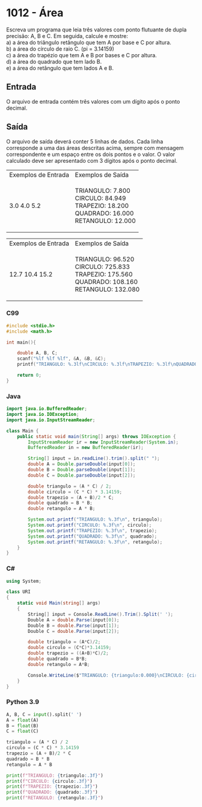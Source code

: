 <html>
  <body style="padding: 10px 0px">
    <div class="header">
      <h1>1012 - Área</h1>
      <div class="problem">
        <div class="description">
          <p>
            Escreva um programa que leia três valores com ponto flutuante de
            dupla precisão: A, B e C. Em seguida, calcule e mostre: <br />
            a) a área do triângulo retângulo que tem A por base e C por altura.
            <br />
            b) a área do círculo de raio C. (pi = 3.14159) <br />
            c) a área do trapézio que tem A e B por bases e C por altura. <br />
            d) a área do quadrado que tem lado B. <br />
            e) a área do retângulo que tem lados A e B. <br />
          </p>
        </div>
        <h2>Entrada</h2>
        <div class="input">
          <p>
            O arquivo de entrada contém três valores com um dígito após o ponto
            decimal.
          </p>
        </div>
        <h2>Saída</h2>
        <div class="output">
          <p>
            O arquivo de saída deverá conter 5 linhas de dados. Cada linha
            corresponde a uma das áreas descritas acima, sempre com mensagem
            correspondente e um espaço entre os dois pontos e o valor. O valor
            calculado deve ser apresentado com 3 dígitos após o ponto decimal.
          </p>
        </div>
        <div class="both"></div>
        <table>
          <tbody>
            <tr>
              <td>Exemplos de Entrada</td>
              <td>Exemplos de Saída</td>
            </tr>
            <tr>
              <td class="division">
                <p>3.0 4.0 5.2</p>
              </td>
              <td>
                <p>
                  TRIANGULO: 7.800<br />
                  CIRCULO: 84.949<br />
                  TRAPEZIO: 18.200<br />
                  QUADRADO: 16.000<br />
                  RETANGULO: 12.000
                </p>
              </td>
            </tr>
          </tbody>
        </table>
        <table>
          <tbody>
            <tr>
              <td>Exemplos de Entrada</td>
              <td>Exemplos de Saída</td>
            </tr>
            <tr>
              <td class="division">
                <p>12.7 10.4 15.2</p>
              </td>
              <td>
                <p>
                  TRIANGULO: 96.520<br />
                  CIRCULO: 725.833<br />
                  TRAPEZIO: 175.560<br />
                  QUADRADO: 108.160<br />
                  RETANGULO: 132.080
                </p>
              </td>
            </tr>
          </tbody>
        </table>
      </div>
    </div>
  </body>
</html>

### C99

```c
#include <stdio.h>
#include <math.h>

int main(){

    double A, B, C;
    scanf("%lf %lf %lf", &A, &B, &C);
    printf("TRIANGULO: %.3lf\nCIRCULO: %.3lf\nTRAPEZIO: %.3lf\nQUADRADO: %.3lf\nRETANGULO: %.3lf\n", (A*C)/2, (C*C)*3.14159, ((A+B)*C)/2, B*B, A*B);

    return 0;
}
```

### Java

```java
import java.io.BufferedReader;
import java.io.IOException;
import java.io.InputStreamReader;

class Main {
    public static void main(String[] args) throws IOException {
        InputStreamReader ir = new InputStreamReader(System.in);
        BufferedReader in = new BufferedReader(ir);

        String[] input = in.readLine().trim().split(" ");
        double A = Double.parseDouble(input[0]);
        double B = Double.parseDouble(input[1]);
        double C = Double.parseDouble(input[2]);

        double triangulo = (A * C) / 2;
        double circulo = (C * C) * 3.14159;
        double trapezio = (A + B)/2 * C;
        double quadrado = B * B;
        double retangulo = A * B;

        System.out.printf("TRIANGULO: %.3f\n", triangulo);
        System.out.printf("CIRCULO: %.3f\n", circulo);
        System.out.printf("TRAPEZIO: %.3f\n", trapezio);
        System.out.printf("QUADRADO: %.3f\n", quadrado);
        System.out.printf("RETANGULO: %.3f\n", retangulo);
    }
}
```

### C#

```cs
using System;

class URI
{
    static void Main(string[] args)
    {
        String[] input = Console.ReadLine().Trim().Split(' ');
        Double A = double.Parse(input[0]);
        Double B = double.Parse(input[1]);
        Double C = double.Parse(input[2]);

        double triangulo = (A*C)/2;
        double circulo = (C*C)*3.14159;
        double trapezio = ((A+B)*C)/2;
        double quadrado = B*B;
        double retangulo = A*B;

        Console.WriteLine($"TRIANGULO: {triangulo:0.000}\nCIRCULO: {circulo:0.000}\nTRAPEZIO: {trapezio:0.000}\nQUADRADO: {quadrado:0.000}\nRETANGULO: {retangulo:0.000}");
    }
}
```

### Python 3.9

```python
A, B, C = input().split(' ')
A = float(A)
B = float(B)
C = float(C)

triangulo = (A * C) / 2
circulo = (C * C) * 3.14159
trapezio = (A + B)/2 * C
quadrado = B * B
retangulo = A * B

print(f"TRIANGULO: {triangulo:.3f}")
print(f"CIRCULO: {circulo:.3f}")
print(f"TRAPEZIO: {trapezio:.3f}")
print(f"QUADRADO: {quadrado:.3f}")
print(f"RETANGULO: {retangulo:.3f}")
```
